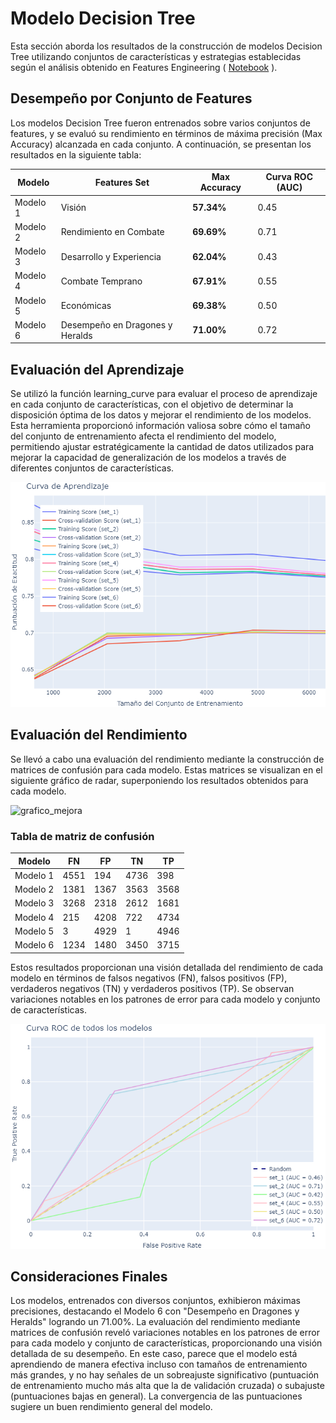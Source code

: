# Modelo Decision Tree
Esta sección aborda los resultados de la construcción de modelos Decision Tree utilizando conjuntos de características y estrategias establecidas según el análisis obtenido en Features Engineering ( [Notebook](/notebooks/005_Features.ipynb) ).

## Desempeño por Conjunto de Features
Los modelos Decision Tree fueron entrenados sobre varios conjuntos de features, y se evaluó su rendimiento en términos de máxima precisión (Max Accuracy) alcanzada en cada conjunto. A continuación, se presentan los resultados en la siguiente tabla:

| Modelo | Features Set | Max Accuracy | Curva ROC (AUC) |
|---|---|---|---|
| Modelo 1 | Visión | **57.34%** | 0.45 |
| Modelo 2 | Rendimiento en Combate | **69.69%** | 0.71 |
| Modelo 3 | Desarrollo y Experiencia | **62.04%** | 0.43 |
| Modelo 4 | Combate Temprano | **67.91%** | 0.55 |
| Modelo 5 | Económicas | **69.38%** | 0.50 |
| Modelo 6 | Desempeño en Dragones y Heralds | **71.00%** | 0.72 |

## Evaluación del Aprendizaje
Se utilizó la función learning_curve para evaluar el proceso de aprendizaje en cada conjunto de características, con el objetivo de determinar la disposición óptima de los datos y mejorar el rendimiento de los modelos. Esta herramienta proporcionó información valiosa sobre cómo el tamaño del conjunto de entrenamiento afecta el rendimiento del modelo, permitiendo ajustar estratégicamente la cantidad de datos utilizados para mejorar la capacidad de generalización de los modelos a través de diferentes conjuntos de características.

![learning_curve](/static/img/df_learning_curve.png)

## Evaluación del Rendimiento
Se llevó a cabo una evaluación del rendimiento mediante la construcción de matrices de confusión para cada modelo. Estas matrices se visualizan en el siguiente gráfico de radar, superponiendo los resultados obtenidos para cada modelo.

![grafico_mejora](/static/img/df_Matrices_confusión.png)

### Tabla de matriz de confusión

| Modelo | FN | FP | TN |TP |
|---|---|---|---|---|
| Modelo 1 | 4551 | 194 | 4736 | 398 |
| Modelo 2 | 1381 | 1367 | 3563 | 3568 |
| Modelo 3 | 3268 | 2318 | 2612 | 1681 |
| Modelo 4 | 215 | 4208 | 722 | 4734 |
| Modelo 5 | 3 | 4929 | 1 | 4946 |
| Modelo 6 | 1234 | 1480 | 3450 | 3715 |

Estos resultados proporcionan una visión detallada del rendimiento de cada modelo en términos de falsos negativos (FN), falsos positivos (FP), verdaderos negativos (TN) y verdaderos positivos (TP). Se observan variaciones notables en los patrones de error para cada modelo y conjunto de características.

![grafico_mejora](/static/img/df_curve_roc.png)

## Consideraciones Finales
Los modelos, entrenados con diversos conjuntos, exhibieron máximas precisiones, destacando el Modelo 6 con "Desempeño en Dragones y Heralds" logrando un 71.00%. La evaluación del rendimiento mediante matrices de confusión reveló variaciones notables en los patrones de error para cada modelo y conjunto de características, proporcionando una visión detallada de su desempeño.
En este caso, parece que el modelo está aprendiendo de manera efectiva incluso con tamaños de entrenamiento más grandes, y no hay señales de un sobreajuste significativo (puntuación de entrenamiento mucho más alta que la de validación cruzada) o subajuste (puntuaciones bajas en general). La convergencia de las puntuaciones sugiere un buen rendimiento general del modelo.